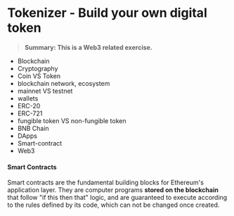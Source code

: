 # Tokenizer - Build your own digital token

> __Summary: This is a Web3 related exercise.__

- Blockchain
- Cryptography
- Coin VS Token
- blockchain network, ecosystem
- mainnet VS testnet
- wallets
- ERC-20
- ERC-721
- fungible token VS non-fungible token
- BNB Chain
- DApps
- Smart-contract
- Web3




#### Smart Contracts
Smart contracts are the fundamental building blocks for Ethereum's application layer. They are computer programs **stored on the blockchain** that follow "if this then that" logic, and are guaranteed to execute according to the rules defined by its code, which can not be changed once created.
